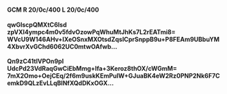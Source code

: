 #### GCM R 20/0c/400 L 20/0c/400
**qwGlscpQMXtC6lsd**<br/>**zpVXI4ympc4m0v5fdvOzowPqWhuMtJhKs7L2rEATmi8=**<br/>**WVcU9W146AHv+IXeOSnxMXOtsdZqsICprSnppB9u+P8FEAm9UBbuYM4XbvrXvGChd6062UC0mtwOAfwb...**<br/><br/>
**Qn9zC41tlVPOn9pI**<br/>**UdcPd23VdRaqGwCiEbMmg+Ifa+3Keroz8thOX/cWGmM=**<br/>**7mX2Omo+OejCEq/2f6m9uskKEmPulW+GJuaBK4eW2Rz0PNP2Nk6F7CemkD9QLzEvLLqBlNfXQdDKxOGX...**